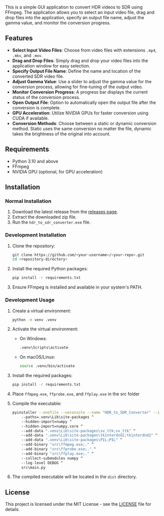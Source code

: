 This is a simple GUI application to convert HDR videos to SDR using FFmpeg. The application allows you to select an input video file, drag and drop files into the application, specify an output file name, adjust the gamma value, and monitor the conversion progress.

## Features

- **Select Input Video Files**: Choose from video files with extensions `.mp4`, `.mkv`, and `.mov`.
- **Drag and Drop Files**: Simply drag and drop your video files into the application window for easy selection.
- **Specify Output File Name**: Define the name and location of the converted SDR video file.
- **Adjust Gamma Value**: Use a slider to adjust the gamma value for the conversion process, allowing for fine-tuning of the output video.
- **Monitor Conversion Progress**: A progress bar displays the current status of the conversion process.
- **Open Output File**: Option to automatically open the output file after the conversion is complete.
- **GPU Acceleration**: Utilize NVIDIA GPUs for faster conversion using CUDA if available.
- **Conversion Methods**: Choose between a static or dynamic conversion method. Static uses the same conversion no matter the file, dynamic takes the brightness of the original into account.

## Requirements

- Python 3.10 and above
- FFmpeg
- NVIDIA GPU (optional, for GPU acceleration)

## Installation

### Normal Installation

1. Download the latest release from the [releases page](https://github.com/<your-username>/<your-repo>/releases).
2. Extract the downloaded zip file.
3. Run the `hdr_to_sdr_converter.exe` file.

### Development Installation

1. Clone the repository:
    ```sh
    git clone https://github.com/<your-username>/<your-repo>.git
    cd <repository-directory>
    ```

2. Install the required Python packages:
    ```sh
    pip install -r requirements.txt
    ```

3. Ensure FFmpeg is installed and available in your system's PATH.

### Development Usage

1. Create a virtual environment:
    ```sh
    python -m venv .venv
    ```

2. Activate the virtual environment:
    - On Windows:
        ```sh
        .venv\Scripts\activate
        ```
    - On macOS/Linux:
        ```sh
        source .venv/bin/activate
        ```

3. Install the required packages:
    ```sh
    pip install -r requirements.txt
    ```

4. Place `ffmpeg.exe`, `ffprobe.exe`, and `ffplay.exe` in the src folder

5. Compile the executable:
    ```sh
    pyinstaller --onefile --noconsole --name "HDR_to_SDR_Converter" --icon=logo/icon.ico ^
        --paths=.venv\Lib\site-packages ^
        --hidden-import=numpy ^
        --hidden-import=numpy.core ^
        --add-data ".venv\Lib\site-packages\sv_ttk;sv_ttk" ^
        --add-data ".venv\Lib\site-packages\tkinterdnd2;tkinterdnd2" ^
        --add-data ".venv\Lib\site-packages\PIL;PIL" ^
        --add-binary "src\ffmpeg.exe;." ^
        --add-binary "src\ffprobe.exe;." ^
        --add-binary "src\ffplay.exe;." ^
        --collect-submodules numpy ^
        --log-level DEBUG ^
        src\main.py
    ```
6. The compiled executable will be located in the `dist` directory.

## License

This project is licensed under the MIT License - see the [LICENSE](LICENSE) file for details.
